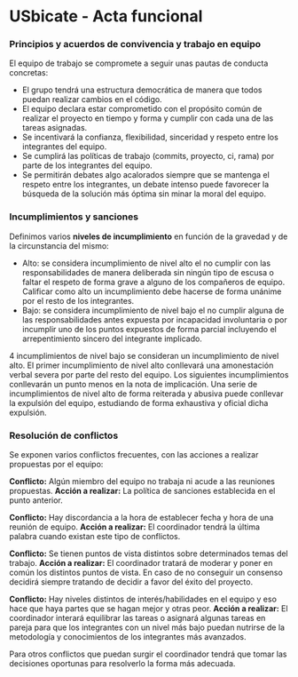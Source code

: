 # USbicate - Acta funcional

### Principios y acuerdos de convivencia y trabajo en equipo
El equipo de trabajo se compromete a seguir unas pautas de conducta concretas:
* El grupo tendrá una estructura democrática de manera que todos puedan realizar cambios en el código.
* El equipo declara estar comprometido con el propósito común de realizar el proyecto en tiempo y forma y cumplir con cada una de las tareas asignadas.
* Se incentivará la confianza, flexibilidad, sinceridad y respeto entre los integrantes del equipo.
* Se cumplirá las políticas de trabajo (commits, proyecto, ci, rama) por parte de los integrantes del equipo.
* Se permitirán debates algo acalorados siempre que se mantenga el respeto entre los integrantes, un debate intenso puede favorecer la búsqueda de la solución más óptima sin minar la moral del equipo.

### Incumplimientos y sanciones
Definimos varios <b>niveles de incumplimiento</b> en función de la gravedad y de la circunstancia del mismo:
* Alto: se considera incumplimiento de nivel alto el no cumplir con las responsabilidades de manera deliberada sin ningún tipo de escusa o faltar el respeto de forma grave a alguno de los compañeros de equipo. Calificar como alto un incumplimiento debe hacerse de forma unánime por el resto de los integrantes.
* Bajo: se considera incumplimiento de nivel bajo el no cumplir alguna de las responsabilidades antes expuesta por incapacidad involuntaria o por incumplir uno de los puntos expuestos de forma parcial incluyendo el arrepentimiento sincero del integrante implicado.

4 incumplimientos de nivel bajo se consideran un incumplimiento de nivel alto. El primer incumplimiento de nivel alto conllevará una amonestación verbal severa por parte del resto del equipo. Los siguientes incumplimientos conllevarán un punto menos en la nota de implicación. 
Una serie de incumplimientos de nivel alto de forma reiterada y abusiva puede conllevar la expulsión del equipo, estudiando de forma exhaustiva y oficial dicha expulsión.

### Resolución de conflictos
Se exponen varios conflictos frecuentes, con las acciones a realizar propuestas por el equipo:

<b>Conflicto:</b> Algún miembro del equipo no trabaja ni acude a las reuniones propuestas.
<b>Acción a realizar:</b> La política de sanciones establecida en el punto anterior.

<b>Conflicto:</b> Hay discordancia a la hora de establecer fecha y hora de una reunión de equipo.
<b>Acción a realizar:</b> El coordinador tendrá la última palabra cuando existan este tipo de conflictos.

<b>Conflicto:</b> Se tienen puntos de vista distintos sobre determinados temas del trabajo.
<b>Acción a realizar:</b> El coordinador tratará de moderar y poner en común los distintos puntos de vista. En caso de no conseguir un consenso decidirá siempre tratando de decidir a favor del éxito del proyecto.

<b>Conflicto:</b> Hay niveles distintos de interés/habilidades en el equipo y eso hace que haya partes que se hagan mejor y otras peor.
<b>Acción a realizar:</b> El coordinador interará equilibrar las tareas o asignará algunas tareas en pareja para que los integrantes con un nivel más bajo puedan nutrirse de la metodología y conocimientos de los integrantes más avanzados.

Para otros conflictos que puedan surgir el coordinador tendrá que tomar las decisiones oportunas para resolverlo la forma más adecuada.